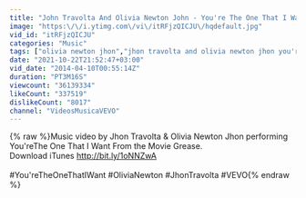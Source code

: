 ```yaml
---
title: "John Travolta And Olivia Newton John - You're The One That I Want"
image: "https:\/\/i.ytimg.com\/vi\/itRFjzQICJU\/hqdefault.jpg"
vid_id: "itRFjzQICJU"
categories: "Music"
tags: ["olivia newton jhon","jhon travolta and olivia newton jhon you're the one i want","You're The One That I Want"]
date: "2021-10-22T21:52:47+03:00"
vid_date: "2014-04-10T00:55:14Z"
duration: "PT3M16S"
viewcount: "36139334"
likeCount: "337519"
dislikeCount: "8017"
channel: "VideosMusicaVEVO"
---
```

{% raw %}Music video by Jhon Travolta &amp; Olivia Newton Jhon performing You'reThe One That I Want From the Movie Grease. <br />Download iTunes <a rel="nofollow" target="blank" href="http://bit.ly/1oNNZwA">http://bit.ly/1oNNZwA</a><br /><br />#You'reTheOneThatIWant #OliviaNewton #JhonTravolta #VEVO{% endraw %}
